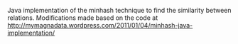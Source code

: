 Java implementation of the minhash technique to find the similarity between relations.
Modifications made based on the code at http://mymagnadata.wordpress.com/2011/01/04/minhash-java-implementation/ 
